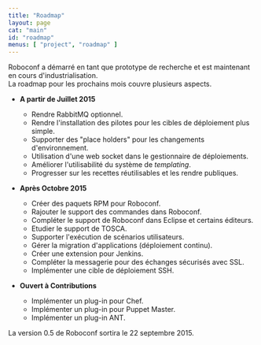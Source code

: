 ```yaml
---
title: "Roadmap"
layout: page
cat: "main"
id: "roadmap"
menus: [ "project", "roadmap" ]
---
```


Roboconf a démarré en tant que prototype de recherche et est maintenant en cours d'industrialisation.  
La roadmap pour les prochains mois couvre plusieurs aspects.


* **A partir de Juillet 2015**

	* Rendre RabbitMQ optionnel.
	* Rendre l'installation des pilotes pour les cibles de déploiement plus simple.
	* Supporter des "place holders" pour les changements d'environnement.
	* Utilisation d'une web socket dans le gestionnaire de déploiements.
	* Améliorer l'utilisabilité du système de <i>templating</i>.
	* Progresser sur les recettes réutilisables et les rendre publiques.

* **Après Octobre 2015**

	* Créer des paquets RPM pour Roboconf.
	* Rajouter le support des commandes dans Roboconf.
	* Compléter le support de Roboconf dans Eclipse et certains éditeurs.
	* Etudier le support de TOSCA.
	* Supporter l'exécution de scénarios utilisateurs.
	* Gérer la migration d'applications (déploiement continu).
	* Créer une extension pour Jenkins.
	* Compléter la messagerie pour des échanges sécurisés avec SSL.
	* Implémenter une cible de déploiement SSH.

* **Ouvert à Contributions**

    * Implémenter un plug-in pour Chef.
    * Implémenter un plug-in pour Puppet Master.
    * Implémenter un plug-in ANT.

La version 0.5 de Roboconf sortira le 22 septembre 2015.
